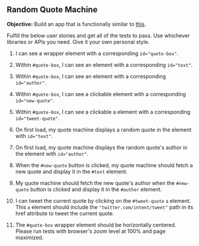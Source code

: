 ## Random Quote Machine

**Objective:** Build an app that is functionally similar to [this](https://codepen.io/freeCodeCamp/full/qRZeGZ).

Fulfill the below user stories and get all of the tests to pass. Use whichever libraries or APIs you need. Give it your own personal style.

1. I can see a wrapper element with a corresponding ``id="quote-box"``.

2. Within `#quote-box`, I can see an element with a corresponding `id="text"`.

3. Within `#quote-box`, I can see an element with a corresponding `id="author"`.

4. Within `#quote-box`, I can see a clickable element with a corresponding `id="new-quote"`.

5. Within `#quote-box`, I can see a clickable a element with a corresponding `id="tweet-quote"`.

6. On first load, my quote machine displays a random quote in the element with `id="text"`.

7. On first load, my quote machine displays the random quote's author in the element with `id="author"`.

8. When the `#new-quote` button is clicked, my quote machine should fetch a new quote and display it in the `#text` element.

9. My quote machine should fetch the new quote's author when the `#new-quote` button is clicked and display it in the `#author` element.

10. I can tweet the current quote by clicking on the `#tweet-quote` `a` element. This `a` element should include the `"twitter.com/intent/tweet"` path in its href attribute to tweet the current quote.

11. The `#quote-box` wrapper element should be horizontally centered. Please run tests with browser's zoom level at 100% and page maximized.